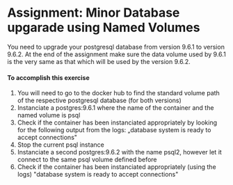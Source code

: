 # Assignment: Minor Database upgarade using Named Volumes 
You need to upgrade your postgresql database from version 9.6.1 to version 9.6.2. At the end of the assignment make sure the data volume used by 9.6.1 is the very same as that which will be used by the version 9.6.2. 

#### To accomplish this exercise 
1. You will need to go to the docker hub to find the standard volume  path of the respective postgresql database (for both versions)
2. Instanciate a postgres:9.6.1 where the name of the container  and the named volume is psql
3. Check if the container has been instanciated appropriately by looking for the following output from the logs: „database system is ready to accept connections"
4. Stop the current psql instance
5. Instanciate a second postgres:9.6.2 with the name psql2, however let it connect to the same psql volume defined before
6. Check if the container has been instanciated appropriately (using the logs) "database system is ready to accept connections"